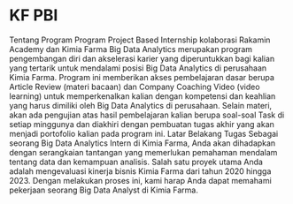 # KF PBI
Tentang Program
Program Project Based Internship kolaborasi Rakamin Academy dan Kimia Farma Big Data Analytics merupakan program pengembangan diri dan akselerasi karier yang diperuntukkan bagi kalian yang tertarik untuk mendalami posisi Big Data Analytics di perusahaan Kimia Farma. Program ini memberikan akses pembelajaran dasar berupa Article Review (materi bacaan) dan Company Coaching Video (video learning) untuk memperkenalkan kalian dengan kompetensi dan keahlian yang harus dimiliki oleh Big Data Analytics di perusahaan. Selain materi, akan ada pengujian atas hasil pembelajaran kalian berupa soal-soal Task di setiap minggunya dan diakhiri dengan pembuatan tugas akhir yang akan menjadi portofolio kalian pada program ini.
Latar Belakang Tugas
Sebagai seorang Big Data Analytics Intern di Kimia Farma, Anda akan dihadapkan dengan serangkaian tantangan yang memerlukan pemahaman mendalam tentang data dan kemampuan analisis. Salah satu proyek utama Anda adalah mengevaluasi kinerja bisnis Kimia Farma dari tahun 2020 hingga 2023. Dengan melakukan proses ini, kami harap Anda dapat memahami pekerjaan seorang Big Data Analyst di Kimia Farma.
